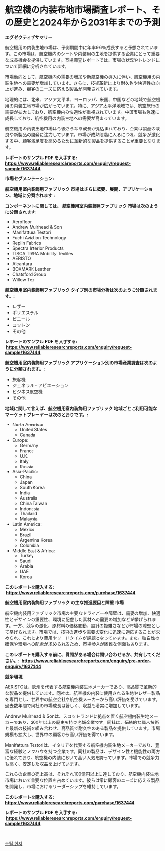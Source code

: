 <p><h1>航空機の内装布地市場調査レポート、その歴史と2024年から2031年までの予測</h1></p><p><strong>エグゼクティブサマリー</strong></p>
<p><p>航空機用の内装生地市場は、予測期間中に年率9.6％成長すると予想されています。この市場は、航空機内のシートや内装用の生地を提供する企業にとって重要な成長機会を提供しています。市場調査レポートでは、市場の状況やトレンドについて詳細に分析されています。</p><p>市場動向として、航空機内の需要の増加や新航空機の導入に伴い、航空機用の内装生地への需要が増加しています。さらに、技術革新により耐久性や快適性の向上が進み、顧客のニーズに応える製品が開発されています。</p><p>地理的には、北米、アジア太平洋、ヨーロッパ、米国、中国などの地域で航空機用の内装生地市場が広がっています。特に、アジア太平洋地域では、航空旅行の需要が拡大しており、航空機内の快適性が重視されています。中国市場も急速に成長しており、航空機用の内装生地への需要が高まっています。</p><p>航空機用の内装生地市場は今後さらなる成長が見込まれており、企業は製品の改良や新製品の開発に注力しています。市場が成熟段階に入るにつれ、競争が激化する中、顧客満足度を高めるために革新的な製品を提供することが重要となります。</p></p>
<p><strong>レポートのサンプル PDF を入手する: <a href="https://www.reliableresearchreports.com/enquiry/request-sample/1637444">https://www.reliableresearchreports.com/enquiry/request-sample/1637444</a></strong></p>
<p><strong>市場セグメンテーション:</strong></p>
<p><strong> 航空機用室内装飾用ファブリック 市場はさらに概要、展開、アプリケーション、地域に分類されます :</strong></p>
<p><strong>コンポーネントに関しては、 航空機用室内装飾用ファブリック 市場は次のように分類されます: &nbsp;</strong></p>
<p><ul><li>Aerofloor</li><li>Andrew Muirhead & Son</li><li>Manifattura Testori</li><li>Fuchi Aviation Technology</li><li>Replin Fabrics</li><li>Spectra Interior Products</li><li>TISCA TIARA Mobility Textiles</li><li>AERISTO</li><li>Alcantara</li><li>BOXMARK Leather</li><li>Chatsford Group</li><li>Willow Tex</li></ul></p>
<p><strong> 航空機用室内装飾用ファブリック タイプ別の市場分析は次のように分類されます。:</strong></p>
<p><ul><li>レザー</li><li>ポリエステル</li><li>ビニール</li><li>コットン</li><li>その他</li></ul></p>
<p><strong>レポートのサンプル PDF を入手する: &nbsp;<a href="https://www.reliableresearchreports.com/enquiry/request-sample/1637444">https://www.reliableresearchreports.com/enquiry/request-sample/1637444</a></strong></p>
<p><strong> 航空機用室内装飾用ファブリック アプリケーション別の市場産業調査は次のように分類されます。:</strong></p>
<p><ul><li>旅客機</li><li>ジェネラル・アビエーション</li><li>ビジネス航空機</li><li>その他</li></ul></p>
<p><strong>地域に関して言えば、航空機用室内装飾用ファブリック 地域ごとに利用可能なマーケットプレーヤーは次のとおりです。:</strong></p>
<p><ul>
    <li>
        North America:
        <ul>
            <li>United States</li>
            <li>Canada</li>
        </ul>
    </li>
    <li>
        Europe:
        <ul>
            <li>Germany</li>
            <li>France</li>
            <li>U.K.</li>
            <li>Italy</li>
            <li>Russia</li>
        </ul>
    </li>
    <li>
        Asia-Pacific:
        <ul>
            <li>China</li>
            <li>Japan</li>
            <li>South Korea</li>
            <li>India</li>
            <li>Australia</li>
            <li>China Taiwan</li>
            <li>Indonesia</li>
            <li>Thailand</li>
            <li>Malaysia</li>
        </ul>
    </li>
    <li>
        Latin America:
        <ul>
            <li>Mexico</li>
            <li>Brazil</li>
            <li>Argentina Korea</li>
            <li>Colombia</li>
        </ul>
    </li>
    <li>
        Middle East & Africa:
        <ul>
            <li>Turkey</li>
            <li>Saudi</li>
            <li>Arabia</li>
            <li>UAE</li>
            <li>Korea</li>
        </ul>
    </li>
    </ul></p>
<p><strong>このレポートを購入する: &nbsp;<a href="https://www.reliableresearchreports.com/purchase/1637444">https://www.reliableresearchreports.com/purchase/1637444</a></strong></p>
<p><strong>航空機用室内装飾用ファブリック の主な推進要因と障壁 市場</strong></p>
<p><p>航空機内装用ファブリック市場の主要なドライバーや障壁は、需要の増加、快適性とデザインの重要性、環境に配慮した素材への需要の増加などが挙げられます。一方、競争の激化、原材料の価格変動、設計の複雑さなどが市場の障壁として挙げられます。市場では、技術の進歩や需要の変化に迅速に適応することが求められ、これにより費用やリードタイムが課題となっています。また、独自性の確保や環境への配慮が求められるため、市場参入が困難な側面もあります。</p></p>
<p><strong>このレポートを購入する前に、質問がある場合は問い合わせるか、共有してください。:&nbsp; <a href="https://www.reliableresearchreports.com/enquiry/pre-order-enquiry/1637444">https://www.reliableresearchreports.com/enquiry/pre-order-enquiry/1637444</a></strong></p>
<p><strong>競争環境</strong></p>
<p><p>AERISTOは、欧州を代表する航空機内装生地メーカーであり、高品質で革新的な製品を提供しています。同社は、航空機の内装に使用される生地やレザー製品を専門とし、世界中の航空会社や航空機メーカーから高い評価を受けています。過去数年間で同社の市場成長は著しく、収益も着実に増加しています。</p><p>Andrew Muirhead & Sonは、スコットランドに拠点を置く航空機内装生地メーカーであり、200年以上の歴史を持つ老舗企業です。同社は、伝統的な職人技術と最新の技術を組み合わせ、高品質で耐久性のある製品を提供しています。市場規模も拡大し、世界中の顧客から高い評価を得ています。</p><p>Manifattura Testoriは、イタリアを代表する航空機内装生地メーカーであり、豊富な経験とノウハウを持つ企業です。同社の製品は、デザイン性と機能性の両方に優れており、航空機の内装において高い人気を誇っています。市場での競争力も高く、安定した収益を上げています。</p><p>これらの企業の売上高は、それぞれ100億円以上に達しており、航空機内装生地市場において重要な位置を占めています。彼らは常に顧客のニーズに応える製品を開発し、市場におけるリーダーシップを維持しています。</p></p>
<p><strong>このレポートを購入する: &nbsp; <a href="https://www.reliableresearchreports.com/purchase/1637444">https://www.reliableresearchreports.com/purchase/1637444</a></strong></p>
<p><strong>レポートのサンプル PDF を入手する: &nbsp;<a href="https://www.reliableresearchreports.com/enquiry/request-sample/1637444">https://www.reliableresearchreports.com/enquiry/request-sample/1637444</a></strong><strong></strong></p>
<p>&nbsp;</p>
<p><p><a href="https://github.com/lzuwsfreyoq70/Market-Research-Report-List-1/blob/main/99246937503.md">스틸 힌지</a></p></p>